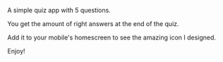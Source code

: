 A simple quiz app with 5 questions.

You get the amount of right answers at the end of the quiz.

Add it to your mobile's homescreen to see the amazing icon I designed.

Enjoy!
